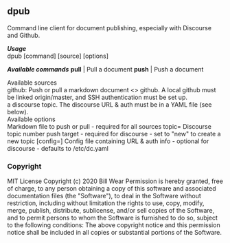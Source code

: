 ## dpub
Command line client for document publishing, especially with Discourse and Github.

***Usage***<br/>
dpub [command] [source] [options]

***Available commands***
 **pull** | Pull a document
 **push** | Push a document

<dt>Available sources</dt>
github: Push or pull a markdown document <> github. A local github must be linked origin/master, and SSH authentication must be set up.<br/
discourse: Push or pull a markdown document <> a discourse topic. The discourse URL & auth must be in a YAML file (see below).</dd>

<dt>Available options</dt>
<file=<filename>        Markdown file to push or pull
                          - required for all sources
  topic=<topic-number>   Discourse topic number push target
                          - required for discourse
			  - set to "new" to create a new topic
  [config=<configfile>]  Config file containing URL & auth info
                          - optional for discourse
                          - defaults to /etc/dc.yaml
</dl>

### Copyright
MIT License
Copyright (c) 2020 Bill Wear
Permission is hereby granted, free of charge, to any person obtaining a copy
of this software and associated documentation files (the "Software"), to deal
in the Software without restriction, including without limitation the rights
to use, copy, modify, merge, publish, distribute, sublicense, and/or sell
copies of the Software, and to permit persons to whom the Software is
furnished to do so, subject to the following conditions:
The above copyright notice and this permission notice shall be included in
all copies or substantial portions of the Software.
